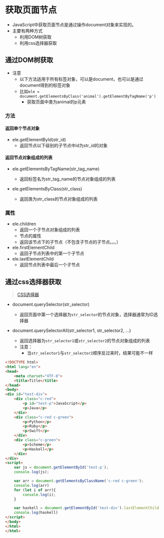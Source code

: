 # 获取页面节点
- JavaScript中获取页面节点是通过操作document对象来实现的。
- 主要有两种方式
	- 利用DOM树获取
	- 利用css选择器获取

## 通过DOM树获取
- 注意
	- 以下方法适用于所有标签对象，可以是document，也可以是通过document得到的标签对象
	- 比如`ele = document.getElementsByClass('animal').getElementByTagName('p')`
		- 获取页面中类为animal的p元素

 
### 方法
#### 返回单个节点对象
- ele.getElementById(str_id)
	- 返回节点以下级别的子节点中id为str_id的对象

#### 返回节点对象组成的列表
- ele.getElementsByTagName(str_tag_name)
	- 返回标签名为str_tag_name的节点对象组成的列表
	
- ele.getElementsByClass(str_class)
	- 返回类为str_class的节点对象组成的列表 

### 属性
- ele.children
	- 返回一个子节点对象组成的列表
	- 节点的属性
	- 返回该节点下的子节点（不包含子节点的子节点。。。）
- ele.firstElementChild
	- 返回子节点列表中的第一个子节点
- ele.lastElementChild
	- 返回节点列表中最后一个子节点 


## 通过css选择器获取
> [CSS选择器](http://www.ziawang.com/page/css/selector.html)

- document.querySelector(str_selector)
	- 返回页面中第一个选择器为`str_selector`的节点对象，选择器通常为ID选择器


- document.querySelectorAll(str_selector1, str_selector2, ...)
	- 返回选择器为`str_selector1`或`str_selector2`的节点对象组成的列表
	- 注意：
		- 当`str_selector1`与`str_selector2`顺序反过来时，结果可能不一样


```html
<!DOCTYPE html>
<html lang="en">
<head>
    <meta charset="UTF-8">
    <title>Title</title>
</head>
<body>
<div id="test-div">
    <div class="c-red">
        <p id="test-p">JavaScript</p>
        <p>Java</p>
    </div>
    <div class="c-red c-green">
        <p>Python</p>
        <p>Ruby</p>
        <p>Swift</p>
    </div>
    <div class="c-green">
        <p>Scheme</p>
        <p>Haskell</p>
    </div>
</div>
<script>
    var js = document.getElementById('test-p');
    console.log(js);

    var arr = document.getElementsByClassName('c-red c-green');
    console.log(arr)
    for (let i of arr){
        console.log(i);
    }

    var haskell = document.getElementById('test-div').lastElementChild.lastElementChild
    console.log(haskell)
</script>
</body>
</html>
</html>
```